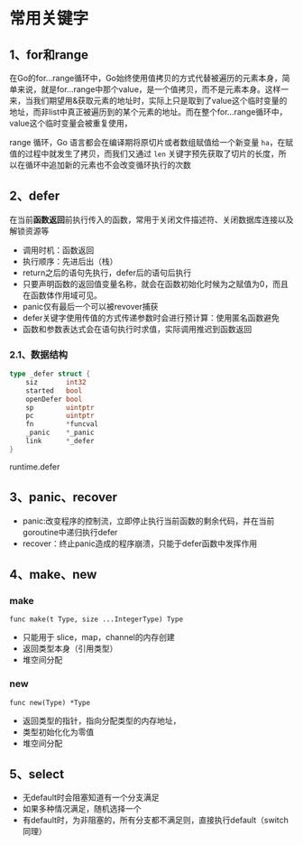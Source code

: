 # 常用关键字
## 1、for和range

在Go的for…range循环中，Go始终使用值拷贝的方式代替被遍历的元素本身，简单来说，就是for…range中那个value，是一个值拷贝，而不是元素本身。这样一来，当我们期望用&获取元素的地址时，实际上只是取到了value这个临时变量的地址，而非list中真正被遍历到的某个元素的地址。而在整个for…range循环中，value这个临时变量会被重复使用，

range 循环，Go 语言都会在编译期将原切片或者数组赋值给一个新变量 `ha`，在赋值的过程中就发生了拷贝，而我们又通过 `len` 关键字预先获取了切片的长度，所以在循环中追加新的元素也不会改变循环执行的次数

## 2、defer

在当前**函数返回**前执行传入的函数，常用于关闭文件描述符、关闭数据库连接以及解锁资源等
* 调用时机：函数返回
* 执行顺序：先进后出（栈）
* return之后的语句先执行，defer后的语句后执行
* 只要声明函数的返回值变量名称，就会在函数初始化时候为之赋值为0，而且在函数体作用域可见。
* panic仅有最后一个可以被revover捕获
* defer关键字使用传值的方式传递参数时会进行预计算：使用匿名函数避免
* 函数和参数表达式会在语句执行时求值，实际调用推迟到函数返回

### 2.1、数据结构

```go
type _defer struct {
	siz       int32
	started   bool
	openDefer bool
	sp        uintptr
	pc        uintptr
	fn        *funcval
	_panic    *_panic
	link      *_defer
}
```

runtime.defer

## 3、panic、recover

- panic:改变程序的控制流，立即停止执行当前函数的剩余代码，并在当前goroutine中递归执行defer
- recover：终止panic造成的程序崩溃，只能于defer函数中发挥作用

## 4、make、new
### make
```
func make(t Type, size ...IntegerType) Type
```
* 只能用于 slice，map，channel的内存创建
* 返回类型本身（引用类型）
* 堆空间分配
### new
```
func new(Type) *Type
```
* 返回类型的指针，指向分配类型的内存地址，
* 类型初始化化为零值
* 堆空间分配


## 5、select

- 无default时会阻塞知道有一个分支满足
- 如果多种情况满足，随机选择一个
- 有default时，为非阻塞的，所有分支都不满足则，直接执行default（switch同理）